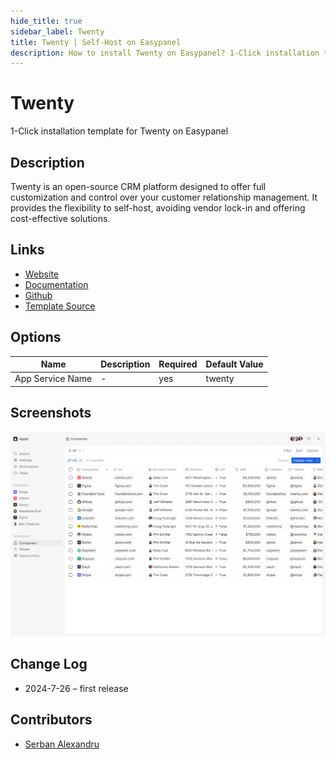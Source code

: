 ```yaml
---
hide_title: true
sidebar_label: Twenty
title: Twenty | Self-Host on Easypanel
description: How to install Twenty on Easypanel? 1-Click installation template for Twenty on Easypanel
---
```


<!-- generated -->

# Twenty

1-Click installation template for Twenty on Easypanel

## Description

Twenty is an open-source CRM platform designed to offer full customization and control over your customer relationship management. It provides the flexibility to self-host, avoiding vendor lock-in and offering cost-effective solutions.

## Links

- [Website](https://twenty.com)
- [Documentation](https://twenty.com/developers)
- [Github](https://github.com/twentyhq/twenty)
- [Template Source](https://github.com/easypanel-io/templates/tree/main/templates/twenty)

## Options

Name | Description | Required | Default Value
-|-|-|-
App Service Name | - | yes | twenty

## Screenshots

![Twenty Screenshot](./assets/screenshot.jpg)

## Change Log

- 2024-7-26 – first release

## Contributors

- [Serban Alexandru](https://github.com/serban-alexandru)
